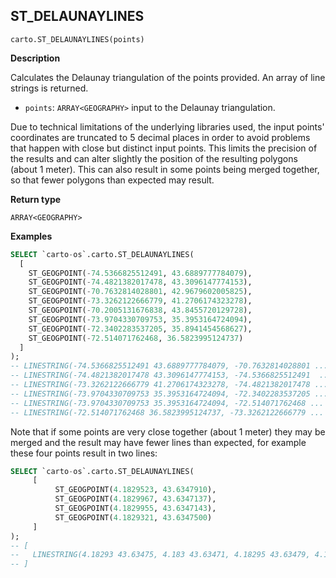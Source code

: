 ## ST_DELAUNAYLINES

```sql:signature
carto.ST_DELAUNAYLINES(points)
```

**Description**

Calculates the Delaunay triangulation of the points provided. An array of line strings is returned.

* `points`: `ARRAY<GEOGRAPHY>` input to the Delaunay triangulation.

Due to technical limitations of the underlying libraries used, the input points' coordinates are truncated to 5 decimal places in order to avoid problems that happen with close but distinct input points. This limits the precision of the results and can alter slightly the position of the resulting polygons (about 1 meter). This can also result in some points being merged together, so that fewer polygons than expected may result.

**Return type**

`ARRAY<GEOGRAPHY>`

**Examples**

```sql
SELECT `carto-os`.carto.ST_DELAUNAYLINES(
  [
    ST_GEOGPOINT(-74.5366825512491, 43.6889777784079),
    ST_GEOGPOINT(-74.4821382017478, 43.3096147774153),
    ST_GEOGPOINT(-70.7632814028801, 42.9679602005825),
    ST_GEOGPOINT(-73.3262122666779, 41.2706174323278),
    ST_GEOGPOINT(-70.2005131676838, 43.8455720129728),
    ST_GEOGPOINT(-73.9704330709753, 35.3953164724094),
    ST_GEOGPOINT(-72.3402283537205, 35.8941454568627),
    ST_GEOGPOINT(-72.514071762468, 36.5823995124737)
  ]
);
-- LINESTRING(-74.5366825512491 43.6889777784079, -70.7632814028801 ...
-- LINESTRING(-74.4821382017478 43.3096147774153, -74.5366825512491  ...
-- LINESTRING(-73.3262122666779 41.2706174323278, -74.4821382017478 ...
-- LINESTRING(-73.9704330709753 35.3953164724094, -72.3402283537205 ...
-- LINESTRING(-73.9704330709753 35.3953164724094, -72.514071762468 ...
-- LINESTRING(-72.514071762468 36.5823995124737, -73.3262122666779 ...
```

Note that if some points are very close together (about 1 meter) they may be merged and the result may have fewer lines than expected, for example these four points result in two lines:

```sql
SELECT `carto-os`.carto.ST_DELAUNAYLINES(
     [
          ST_GEOGPOINT(4.1829523, 43.6347910),
          ST_GEOGPOINT(4.1829967, 43.6347137),
          ST_GEOGPOINT(4.1829955, 43.6347143),
          ST_GEOGPOINT(4.1829321, 43.6347500)
     ]
);
-- [
--   LINESTRING(4.18293 43.63475, 4.183 43.63471, 4.18295 43.63479, 4.18293 43.63475)
-- ]
```
